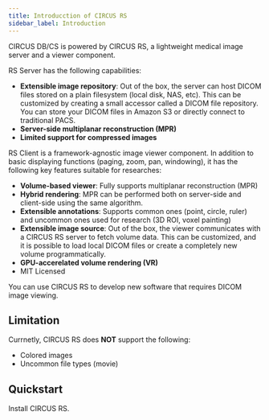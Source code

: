 ```yaml
---
title: Introducction of CIRCUS RS
sidebar_label: Introduction
---
```


CIRCUS DB/CS is powered by CIRCUS RS, a lightweight medical image server and a viewer component.

RS Server has the following capabilities:

- **Extensible image repository**: Out of the box, the server can host DICOM files stored on a plain filesystem (local disk, NAS, etc). This can be customized by creating a small accessor called a DICOM file repository. You can store your DICOM files in Amazon S3 or directly connect to traditional PACS.
- **Server-side multiplanar reconstruction (MPR)**
- **Limited support for compressed images**

RS Client is a framework-agnostic image viewer component. In addition to basic displaying functions (paging, zoom, pan, windowing), it has the following key features suitable for researches:

- **Volume-based viewer**: Fully supports multiplanar reconstruction (MPR)
- **Hybrid rendering**: MPR can be performed both on server-side and client-side using the same algorithm.
- **Extensible annotations**: Supports common ones (point, circle, ruler) and uncommon ones used for research (3D ROI, voxel painting)
- **Extensible image source**: Out of the box, the viewer communicates with a CIRCUS RS server to fetch volume data. This can be customized, and it is possible to load local DICOM files or create a completely new volume programmatically.
- **GPU-accerelated volume rendering (VR)**
- MIT Licensed

You can use CIRCUS RS to develop new software that requires DICOM image viewing.

## Limitation

Currnetly, CIRCUS RS does **NOT** support the following:

- Colored images
- Uncommon file types (movie)

## Quickstart

Install CIRCUS RS.
